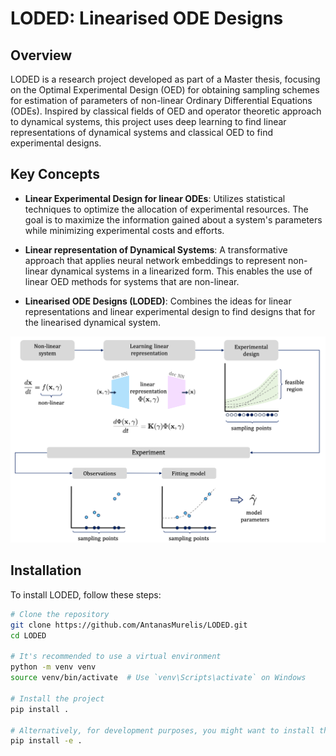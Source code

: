 # LODED: Linearised ODE Designs

## Overview

LODED is a research project developed as part of a Master thesis, focusing on the Optimal Experimental Design (OED) for obtaining sampling schemes for estimation of parameters of non-linear Ordinary Differential Equations (ODEs). Inspired by classical fields of OED and operator theoretic approach to dynamical systems, this project uses deep learning to find linear representations of dynamical systems and classical OED to find experimental designs. 

## Key Concepts

- **Linear Experimental Design for linear ODEs**: Utilizes statistical techniques to optimize the allocation of experimental resources. The goal is to maximize the information gained about a system's parameters while minimizing experimental costs and efforts.

- **Linear representation of Dynamical Systems**: A transformative approach that applies neural network embeddings to represent non-linear dynamical systems in a linearized form. This enables the use of linear OED methods for systems that are non-linear.

- **Linearised ODE Designs (LODED)**: Combines the ideas for linear representations and linear experimental design to find designs that for the linearised dynamical system. 


![](docs/images/Overview.png)


## Installation

To install LODED, follow these steps:

```bash
# Clone the repository
git clone https://github.com/AntanasMurelis/LODED.git
cd LODED

# It's recommended to use a virtual environment
python -m venv venv
source venv/bin/activate  # Use `venv\Scripts\activate` on Windows

# Install the project
pip install .

# Alternatively, for development purposes, you might want to install the project in editable mode
pip install -e .

